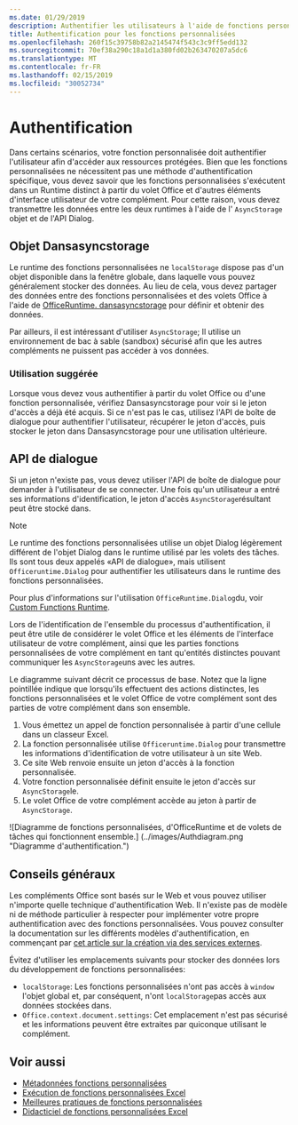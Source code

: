 ```yaml
---
ms.date: 01/29/2019
description: Authentifier les utilisateurs à l'aide de fonctions personnalisées dans Excel.
title: Authentification pour les fonctions personnalisées
ms.openlocfilehash: 260f15c39758b82a2145474f543c3c9ff5edd132
ms.sourcegitcommit: 70ef38a290c18a1d1a380fd02b263470207a5dc6
ms.translationtype: MT
ms.contentlocale: fr-FR
ms.lasthandoff: 02/15/2019
ms.locfileid: "30052734"
---
```

# <a name="authentication"></a>Authentification

Dans certains scénarios, votre fonction personnalisée doit authentifier l'utilisateur afin d'accéder aux ressources protégées. Bien que les fonctions personnalisées ne nécessitent pas une méthode d'authentification spécifique, vous devez savoir que les fonctions personnalisées s'exécutent dans un Runtime distinct à partir du volet Office et d'autres éléments d'interface utilisateur de votre complément. Pour cette raison, vous devez transmettre les données entre les deux runtimes à l'aide de l' `AsyncStorage` objet et de l'API Dialog.
  
## <a name="asyncstorage-object"></a>Objet Dansasyncstorage

Le runtime des fonctions personnalisées ne `localStorage` dispose pas d'un objet disponible dans la fenêtre globale, dans laquelle vous pouvez généralement stocker des données. Au lieu de cela, vous devez partager des données entre des fonctions personnalisées et des volets Office à l'aide de [OfficeRuntime. dansasyncstorage](https://docs.microsoft.com/javascript/api/office-runtime/officeruntime.asyncstorage) pour définir et obtenir des données. 

Par ailleurs, il est intéressant d'utiliser `AsyncStorage`; Il utilise un environnement de bac à sable (sandbox) sécurisé afin que les autres compléments ne puissent pas accéder à vos données.  

### <a name="suggested-usage"></a>Utilisation suggérée

Lorsque vous devez vous authentifier à partir du volet Office ou d'une fonction personnalisée, vérifiez Dansasyncstorage pour voir si le jeton d'accès a déjà été acquis. Si ce n'est pas le cas, utilisez l'API de boîte de dialogue pour authentifier l'utilisateur, récupérer le jeton d'accès, puis stocker le jeton dans Dansasyncstorage pour une utilisation ultérieure.

## <a name="dialog-api"></a>API de dialogue

Si un jeton n'existe pas, vous devez utiliser l'API de boîte de dialogue pour demander à l'utilisateur de se connecter. Une fois qu'un utilisateur a entré ses informations d'identification, le jeton d'accès `AsyncStorage`résultant peut être stocké dans.

> [!NOTE]
> Le runtime des fonctions personnalisées utilise un objet Dialog légèrement différent de l'objet Dialog dans le runtime utilisé par les volets des tâches. Ils sont tous deux appelés «API de dialogue», mais utilisent `Officeruntime.Dialog` pour authentifier les utilisateurs dans le runtime des fonctions personnalisées.

Pour plus d'informations sur l'utilisation `OfficeRuntime.Dialog`du, voir [Custom Functions Runtime](https://docs.microsoft.com/en-us/office/dev/add-ins/excel/custom-functions-runtime?view=office-js#displaying-a-dialog-box).

Lors de l'identification de l'ensemble du processus d'authentification, il peut être utile de considérer le volet Office et les éléments de l'interface utilisateur de votre complément, ainsi que les parties fonctions personnalisées de votre complément en tant qu'entités distinctes pouvant communiquer les `AsyncStorage`uns avec les autres.

Le diagramme suivant décrit ce processus de base. Notez que la ligne pointillée indique que lorsqu'ils effectuent des actions distinctes, les fonctions personnalisées et le volet Office de votre complément sont des parties de votre complément dans son ensemble.

1. Vous émettez un appel de fonction personnalisée à partir d'une cellule dans un classeur Excel.
2. La fonction personnalisée utilise `Officeruntime.Dialog` pour transmettre les informations d'identification de votre utilisateur à un site Web.
3. Ce site Web renvoie ensuite un jeton d'accès à la fonction personnalisée.
4. Votre fonction personnalisée définit ensuite le jeton d'accès sur `AsyncStorage`le.
5. Le volet Office de votre complément accède au jeton à partir de `AsyncStorage`.

![Diagramme de fonctions personnalisées, d'OfficeRuntime et de volets de tâches qui fonctionnent ensemble.] (../images/Authdiagram.png "Diagramme d'authentification.")

## <a name="general-guidance"></a>Conseils généraux

Les compléments Office sont basés sur le Web et vous pouvez utiliser n'importe quelle technique d'authentification Web. Il n'existe pas de modèle ni de méthode particulier à respecter pour implémenter votre propre authentification avec des fonctions personnalisées. Vous pouvez consulter la documentation sur les différents modèles d'authentification, en commençant par [cet article sur la création via des services externes](https://docs.microsoft.com/en-us/office/dev/add-ins/develop/auth-external-add-ins?view=office-js).  

Évitez d'utiliser les emplacements suivants pour stocker des données lors du développement de fonctions personnalisées:  

- `localStorage`: Les fonctions personnalisées n'ont pas accès à `window` l'objet global et, par conséquent, n'ont `localStorage`pas accès aux données stockées dans.
- `Office.context.document.settings`: Cet emplacement n'est pas sécurisé et les informations peuvent être extraites par quiconque utilisant le complément.

## <a name="see-also"></a>Voir aussi

* [Métadonnées fonctions personnalisées](custom-functions-json.md)
* [Exécution de fonctions personnalisées Excel](custom-functions-runtime.md)
* [Meilleures pratiques de fonctions personnalisées](custom-functions-best-practices.md)
* [Didacticiel de fonctions personnalisées Excel](excel-tutorial-custom-functions.md)
